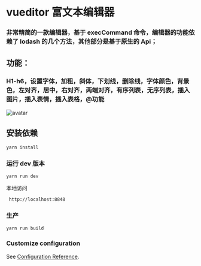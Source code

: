 # vueditor 富文本编辑器

### 非常精简的一款编辑器，基于 execCommand 命令，编辑器的功能依赖了 lodash 的几个方法，其他部分是基于原生的 Api；

## 功能：

### H1-h6，设置字体，加粗，斜体，下划线，删除线，字体颜色，背景色，左对齐，居中，右对齐，两端对齐，有序列表，无序列表，插入图片，插入表情，插入表格，@功能


![avatar](https://github.com/zhy023/vueditor/blob/master/vueditor.jpg)

## 安装依赖
```
yarn install
```

### 运行 dev 版本
```
yarn run dev
```

本地访问
```
 http://localhost:8848
```

### 生产
```
yarn run build
```

### Customize configuration
See [Configuration Reference](https://cli.vuejs.org/config/).
